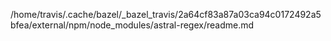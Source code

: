 /home/travis/.cache/bazel/_bazel_travis/2a64cf83a87a03ca94c0172492a5bfea/external/npm/node_modules/astral-regex/readme.md